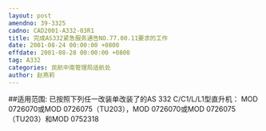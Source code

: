 ```yaml
---
layout: post
amendno: 39-3325
cadno: CAD2001-A332-03R1
title: 完成AS332紧急服务通告NO.77.00.11要求的工作
date: 2001-08-24 00:00:00 +0800
effdate: 2001-08-28 00:00:00 +0800
tag: A332
categories: 民航中南管理局适航处
author: 赵燕莉
---
```


##适用范围:
已按照下列任一改装单改装了的AS 332 C/C1/L/L1型直升机：     MOD 0726070或MOD 0726075（TU203），MOD 0726070或MOD 0726075
（TU203）和MOD 0752318

